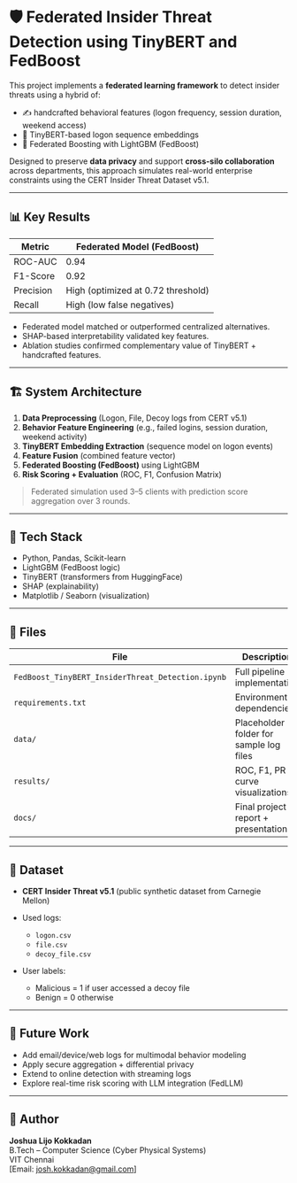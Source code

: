 # 🛡️ Federated Insider Threat Detection using TinyBERT and FedBoost

This project implements a **federated learning framework** to detect insider threats using a hybrid of:
- ✍️ handcrafted behavioral features (logon frequency, session duration, weekend access)
- 🧠 TinyBERT-based logon sequence embeddings
- 🚀 Federated Boosting with LightGBM (FedBoost)

Designed to preserve **data privacy** and support **cross-silo collaboration** across departments, this approach simulates real-world enterprise constraints using the CERT Insider Threat Dataset v5.1.

---

## 📊 Key Results

| Metric | Federated Model (FedBoost) |
|--------|-----------------------------|
| ROC-AUC | 0.94 |
| F1-Score | 0.92 |
| Precision | High (optimized at 0.72 threshold) |
| Recall | High (low false negatives) |

- Federated model matched or outperformed centralized alternatives.
- SHAP-based interpretability validated key features.
- Ablation studies confirmed complementary value of TinyBERT + handcrafted features.

---

## 🏗️ System Architecture

1. **Data Preprocessing** (Logon, File, Decoy logs from CERT v5.1)
2. **Behavior Feature Engineering** (e.g., failed logins, session duration, weekend activity)
3. **TinyBERT Embedding Extraction** (sequence model on logon events)
4. **Feature Fusion** (combined feature vector)
5. **Federated Boosting (FedBoost)** using LightGBM
6. **Risk Scoring + Evaluation** (ROC, F1, Confusion Matrix)

> Federated simulation used 3–5 clients with prediction score aggregation over 3 rounds.

---

## 🧰 Tech Stack

- Python, Pandas, Scikit-learn
- LightGBM (FedBoost logic)
- TinyBERT (transformers from HuggingFace)
- SHAP (explainability)
- Matplotlib / Seaborn (visualization)

---

## 📁 Files

| File | Description |
|------|-------------|
| `FedBoost_TinyBERT_InsiderThreat_Detection.ipynb` | Full pipeline implementation |
| `requirements.txt` | Environment dependencies |
| `data/` | Placeholder folder for sample log files |
| `results/` | ROC, F1, PR curve visualizations |
| `docs/` | Final project report + presentation |

---

## 📂 Dataset

- **CERT Insider Threat v5.1** (public synthetic dataset from Carnegie Mellon)
- Used logs:
  - `logon.csv`
  - `file.csv`
  - `decoy_file.csv`

- User labels:
  - Malicious = 1 if user accessed a decoy file
  - Benign = 0 otherwise

---

## 🚀 Future Work

- Add email/device/web logs for multimodal behavior modeling
- Apply secure aggregation + differential privacy
- Extend to online detection with streaming logs
- Explore real-time risk scoring with LLM integration (FedLLM)

---

## 👤 Author

**Joshua Lijo Kokkadan**  
B.Tech – Computer Science (Cyber Physical Systems)  
VIT Chennai  
[Email: josh.kokkadan@gmail.com]  
